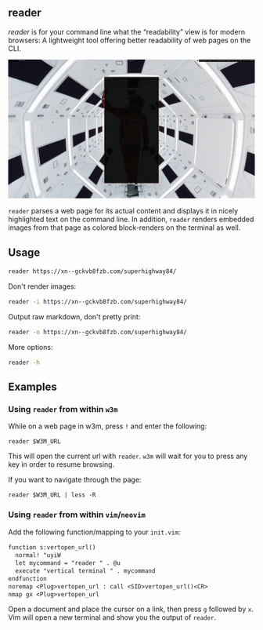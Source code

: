 reader
------

*reader* is for your command line what the “readability” view is for modern
browsers: A lightweight tool offering better readability of web pages on the
CLI.

![reader](demo.gif)

`reader` parses a web page for its actual content and displays it in nicely
highlighted text on the command line. In addition, `reader` renders embedded
images from that page as colored block-renders on the terminal as well.


## Usage

```sh
reader https://xn--gckvb8fzb.com/superhighway84/
```

Don't render images:

```sh
reader -i https://xn--gckvb8fzb.com/superhighway84/
```

Output raw markdown, don't pretty print:

```sh
reader -o https://xn--gckvb8fzb.com/superhighway84/
```

More options:

```sh
reader -h
```

## Examples


### Using `reader` from within `w3m`

While on a web page in w3m, press `!` and enter the following:

```
reader $W3M_URL
```

This will open the current url with `reader`. `w3m` will wait for you to press
any key in order to resume browsing.

If you want to navigate through the page:

```
reader $W3M_URL | less -R
```


### Using `reader` from within `vim`/`neovim`

Add the following function/mapping to your `init.vim`:

```
function s:vertopen_url()
  normal! "uyiW
  let mycommand = "reader " . @u
  execute "vertical terminal " . mycommand
endfunction
noremap <Plug>vertopen_url : call <SID>vertopen_url()<CR>
nmap gx <Plug>vertopen_url
```

Open a document and place the cursor on a link, then press `g` followed by `x`.
Vim will open a new terminal and show you the output of `reader`.

